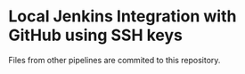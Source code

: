 # Local Jenkins Integration with GitHub using SSH keys

Files from other pipelines are commited to this repository. 
